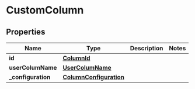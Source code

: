 
# CustomColumn

## Properties
Name | Type | Description | Notes
------------ | ------------- | ------------- | -------------
**id** | [**ColumnId**](ColumnId.md) |  | 
**userColumName** | [**UserColumName**](UserColumName.md) |  | 
**_configuration** | [**ColumnConfiguration**](ColumnConfiguration.md) |  | 



